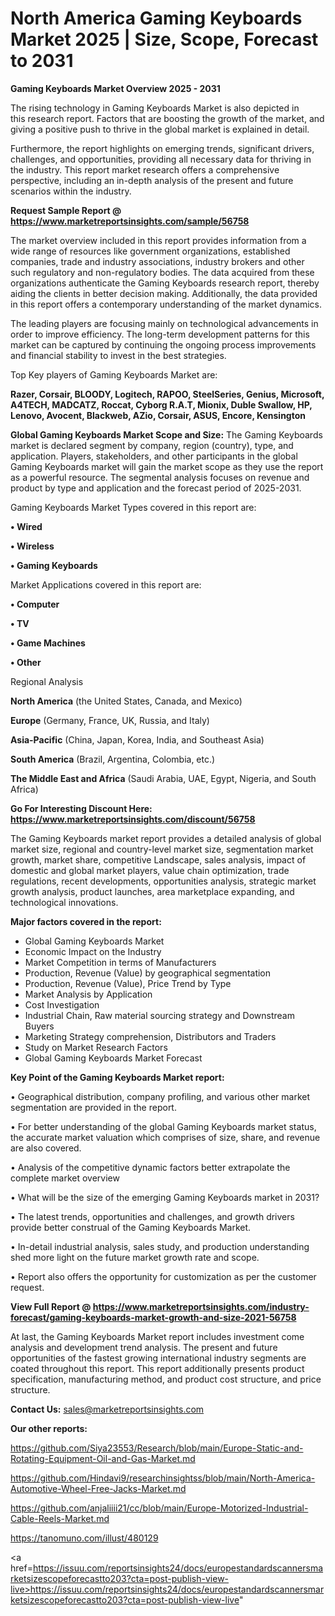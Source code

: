 # North America Gaming Keyboards Market 2025 | Size, Scope, Forecast to 2031

<Strong> Gaming Keyboards Market Overview 2025 - 2031</strong>

The rising technology in Gaming Keyboards Market is also depicted in this research report. Factors that are boosting the growth of the market, and giving a positive push to thrive in the global market is explained in detail.

Furthermore, the report highlights on emerging trends, significant drivers, challenges, and opportunities, providing all necessary data for thriving in the industry. This report market research offers a comprehensive perspective, including an in-depth analysis of the present and future scenarios within the industry.

<strong>Request Sample Report @ <a href=https://www.marketreportsinsights.com/sample/56758>https://www.marketreportsinsights.com/sample/56758</a></strong>

The market overview included in this report provides information from a wide range of resources like government organizations, established companies, trade and industry associations, industry brokers and other such regulatory and non-regulatory bodies. The data acquired from these organizations authenticate the Gaming Keyboards research report, thereby aiding the clients in better decision making. Additionally, the data provided in this report offers a contemporary understanding of the market dynamics.

The leading players are focusing mainly on technological advancements in order to improve efficiency. The long-term development patterns for this market can be captured by continuing the ongoing process improvements and financial stability to invest in the best strategies.

Top Key players of Gaming Keyboards Market are:

<strong>Razer, Corsair, BLOODY, Logitech, RAPOO, SteelSeries, Genius, Microsoft, A4TECH, MADCATZ, Roccat, Cyborg R.A.T, Mionix, Duble Swallow, HP, Lenovo, Avocent, Blackweb, AZio, Corsair, ASUS, Encore, Kensington</strong>

<strong><b>Global Gaming Keyboards Market Scope and Size:</b></strong>
The Gaming Keyboards market is declared segment by company, region (country), type, and application. Players, stakeholders, and other participants in the global Gaming Keyboards market will gain the market scope as they use the report as a powerful resource. The segmental analysis focuses on revenue and product by type and application and the forecast period of 2025-2031.

Gaming Keyboards Market Types covered in this report are:

<strong>• Wired

• Wireless

• Gaming Keyboards</strong>

Market Applications covered in this report are:

<strong>• Computer

• TV

• Game Machines

• Other</strong> 

Regional Analysis

<strong>North America</strong> (the United States, Canada, and Mexico)

<strong>Europe</strong> (Germany, France, UK, Russia, and Italy)

<strong>Asia-Pacific</strong> (China, Japan, Korea, India, and Southeast Asia)

<strong>South America</strong> (Brazil, Argentina, Colombia, etc.)

<strong>The Middle East and Africa</strong> (Saudi Arabia, UAE, Egypt, Nigeria, and South Africa)

<strong>Go For Interesting Discount Here: <a href=https://www.marketreportsinsights.com/discount/56758>https://www.marketreportsinsights.com/discount/56758</a></strong>

The Gaming Keyboards market report provides a detailed analysis of global market size, regional and country-level market size, segmentation market growth, market share, competitive Landscape, sales analysis, impact of domestic and global market players, value chain optimization, trade regulations, recent developments, opportunities analysis, strategic market growth analysis, product launches, area marketplace expanding, and technological innovations.

<strong><b>Major factors covered in the report:</b></strong>
<ul>
  <li>Global Gaming Keyboards Market </li>
  <li>Economic Impact on the Industry</li>
  <li>Market Competition in terms of Manufacturers</li>
  <li>Production, Revenue (Value) by geographical segmentation</li>
  <li>Production, Revenue (Value), Price Trend by Type</li>
  <li>Market Analysis by Application</li>
  <li>Cost Investigation</li>
  <li>Industrial Chain, Raw material sourcing strategy and Downstream Buyers</li>
  <li>Marketing Strategy comprehension, Distributors and Traders</li>
  <li>Study on Market Research Factors</li>
  <li>Global Gaming Keyboards Market Forecast</li>
</ul>

<strong><b>Key Point of the Gaming Keyboards Market report:</b></strong>

• Geographical distribution, company profiling, and various other market segmentation are provided in the report.

• For better understanding of the global Gaming Keyboards market status, the accurate market valuation which comprises of size, share, and revenue are also covered.

• Analysis of the competitive dynamic factors better extrapolate the complete market overview

• What will be the size of the emerging Gaming Keyboards market in 2031?

• The latest trends, opportunities and challenges, and growth drivers provide better construal of the Gaming Keyboards Market.

• In-detail industrial analysis, sales study, and production understanding shed more light on the future market growth rate and scope.

• Report also offers the opportunity for customization as per the customer request.

<strong><b>View Full Report @ <a href=https://www.marketreportsinsights.com/industry-forecast/gaming-keyboards-market-growth-and-size-2021-56758>https://www.marketreportsinsights.com/industry-forecast/gaming-keyboards-market-growth-and-size-2021-56758</a></b></strong>


At last, the Gaming Keyboards Market report includes investment come analysis and development trend analysis. The present and future opportunities of the fastest growing international industry segments are coated throughout this report. This report additionally presents product specification, manufacturing method, and product cost structure, and price structure.

<strong>Contact Us:</strong>
sales@marketreportsinsights.com

<strong>Our other reports:</strong>

<a href=https://github.com/Siya23553/Research/blob/main/Europe-Static-and-Rotating-Equipment-Oil-and-Gas-Market.md>https://github.com/Siya23553/Research/blob/main/Europe-Static-and-Rotating-Equipment-Oil-and-Gas-Market.md</a>

<a href=https://github.com/Hindavi9/researchinsightss/blob/main/North-America-Automotive-Wheel-Free-Jacks-Market.md>https://github.com/Hindavi9/researchinsightss/blob/main/North-America-Automotive-Wheel-Free-Jacks-Market.md</a>

<a href=https://github.com/anjaliiii21/cc/blob/main/Europe-Motorized-Industrial-Cable-Reels-Market.md>https://github.com/anjaliiii21/cc/blob/main/Europe-Motorized-Industrial-Cable-Reels-Market.md</a>

<a href=https://tanomuno.com/illust/480129>https://tanomuno.com/illust/480129</a>

<a href=https://issuu.com/reportsinsights24/docs/europestandardscannersmarketsizescopeforecastto203?cta=post-publish-view-live>https://issuu.com/reportsinsights24/docs/europestandardscannersmarketsizescopeforecastto203?cta=post-publish-view-live</a>"

